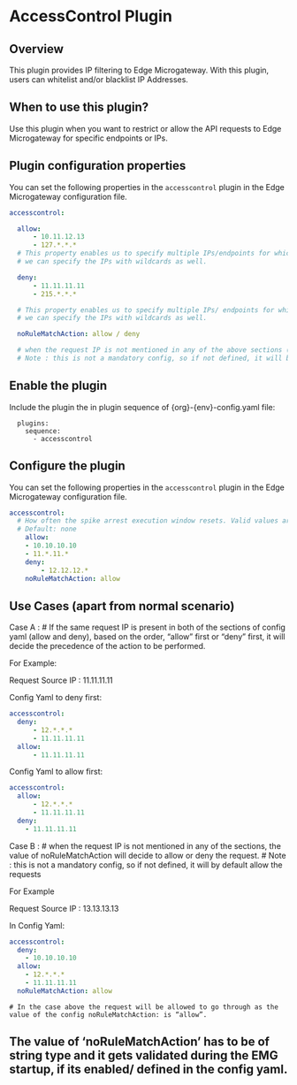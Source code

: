 # AccessControl Plugin

## Overview

This plugin provides IP filtering to Edge Microgateway. With this plugin, users can whitelist and/or blacklist IP Addresses.

## When to use this plugin?

Use this plugin when you want to restrict or allow the API requests to Edge Microgateway for specific endpoints or IPs.

## Plugin configuration properties

You can set the following properties in the `accesscontrol` plugin in the Edge Microgateway configuration file.

```yaml
accesscontrol:

  allow: 
	  - 10.11.12.13
	  - 127.*.*.*
  # This property enables us to specify multiple IPs/endpoints for which we want to allow the API requests to Edge Microgateway 
  # we can specify the IPs with wildcards as well.

  deny:
	  - 11.11.11.11
	  - 215.*.*.*

  # This property enables us to specify multiple IPs/ endpoints for which we want to restrict/deny the API requests to Edge Microgateway 
  # we can specify the IPs with wildcards as well.

  noRuleMatchAction: allow / deny

  # when the request IP is not mentioned in any of the above sections (allow and deny), the value of 'noRuleMatchAction' will decide to allow or deny the requests to Edge Microgateway. 
  # Note : this is not a mandatory config, so if not defined, it will by default allow the requests 
```

## Enable the plugin
Include the plugin the in plugin sequence of {org}-{env}-config.yaml file:
```
  plugins:
    sequence:
      - accesscontrol
```

## Configure the plugin
You can set the following properties in the `accesscontrol` plugin in the Edge Microgateway configuration file.

```yaml
accesscontrol:
  # How often the spike arrest execution window resets. Valid values are seconds or minutes.
  # Default: none
	allow:
    - 10.10.10.10
    - 11.*.11.*
	deny:
		- 12.12.12.*
	noRuleMatchAction: allow	
```

## Use Cases (apart from normal scenario)
Case A : 
	# If the same request IP is present in both of the sections of config yaml (allow and deny), based on the order, “allow” first or “deny” first, it will decide the precedence of the action to be performed. 

For Example: 

Request Source IP : 11.11.11.11  

Config Yaml to deny first: 
 
```yaml
accesscontrol:
  deny: 
	  - 12.*.*.* 
	  - 11.11.11.11
  allow:
	  - 11.11.11.11
```

Config Yaml to allow first: 

```yaml 
accesscontrol:
  allow:
	  - 12.*.*.* 
	  - 11.11.11.11 
  deny: 
    - 11.11.11.11
```	   
 

Case B :
	# when the request IP is not mentioned in any of the sections, the value of noRuleMatchAction will decide to allow or deny the request.
	# Note : this is not a mandatory config, so if not defined, it will by default allow the requests 

For Example 

Request Source IP : 13.13.13.13 

In Config Yaml: 

```yaml
accesscontrol:
  deny:
    - 10.10.10.10 
  allow: 
    - 12.*.*.* 
    - 11.11.11.11
  noRuleMatchAction: allow
``` 
	# In the case above the request will be allowed to go through as the value of the config noRuleMatchAction: is “allow”. 
 

## The value of ‘noRuleMatchAction’ has to be of string type and it gets validated during the EMG startup, if its enabled/ defined in the config yaml.
